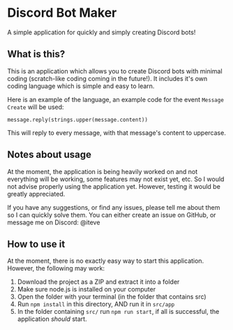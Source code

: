 # Discord Bot Maker
A simple application for quickly and simply creating Discord bots!

## What is this?
This is an application which allows you to create Discord bots with minimal coding (scratch-like coding coming in the future!). It includes it's own coding language which is simple and easy to learn.

Here is an example of the language, an example code for the event `Message Create` will be used:

```
message.reply(strings.upper(message.content))
```

This will reply to every message, with that message's content to uppercase.

## Notes about usage
At the moment, the application is being heavily worked on and not everything will be working, some features may not exist yet, etc. So I would not advise properly using the application yet. However, testing it would be greatly appreciated.

If you have any suggestions, or find any issues, please tell me about them so I can quickly solve them. You can either create an issue on GitHub, or message me on Discord: @iteve

## How to use it
At the moment, there is no exactly easy way to start this application. However, the following may work:

1. Download the project as a ZIP and extract it into a folder
2. Make sure node.js is installed on your computer
3. Open the folder with your terminal (in the folder that contains src)
4. Run `npm install` in this directory, AND run it in `src/app`
5. In the folder containing `src/` run `npm run start`, if all is successful, the application *should* start.